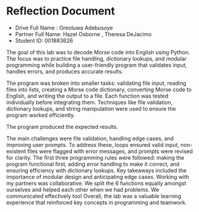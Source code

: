 # Reflection Document

* Drive Full Name  : Oreoluwa Adebusoye
* Partner Full Name: Hazel Osborne , Theresa DeJacimo
* Student ID: 001883626

The goal of this lab was to decode Morse code into English using Python. The focus was to practice file handling, dictionary lookups, and modular 
programming while building a user-friendly program that validates input, handles errors, and produces accurate results.

The program was broken into smaller tasks: validating file input, reading files into lists, creating a Morse code dictionary, converting Morse code 
to English, and writing the output to a file. Each function was tested individually before integrating them. Techniques like file validation, 
dictionary lookups, and string manipulation were used to ensure the program worked efficiently.

The program produced the expected results.

The main challenges were file validation, handling edge cases, and improving user prompts. To address these, loops ensured valid input, non-existent files 
were flagged with error messages, and prompts were revised for clarity. The first three programming rules were followed: making the program functional 
first, adding error handling to make it correct, and ensuring efficiency with dictionary lookups. Key takeaways included the importance of modular 
design and anticipating edge cases. Working with my partners was collaborative. We split the 6 functions equally amongst ourselves and helped
each other when we had problems. We communicated effectively too!
Overall, the lab was a valuable learning experience that reinforced key concepts in programming and teamwork.
